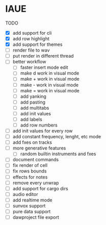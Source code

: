 # IAUE

TODO
- [x] add support for cli
- [x] add row highlight
- [x] add support for themes
- [ ] render file to wav
- [ ] put render in different thread
- [ ] better workflow
    - [ ] faster insert mode edit
    - [ ] make d work in visual mode
    - [ ] make + work in visual mode
    - [ ] make - work in visual mode
    - [ ] make = work in visual mode
    - [ ] add yanking
    - [ ] add pasting
    - [ ] add multitabs
    - [ ] add init values
    - [ ] add labels
    - [ ] add row numbers
- [ ] add init values for every row
- [ ] add constant frequency, lenght, etc mode
- [ ] add fxes on tracks
- [ ] more generative features
    - [ ] random builtin instruments and fxes
- [ ] document commands
- [ ] fix render of cell
- [ ] fix rows bounds
- [ ] effects for notes
- [ ] remove every unwrap
- [ ] add support for cargo dirs
- [ ] audio editor
- [ ] add realtime mode
- [ ] sunvox support
- [ ] pure data support
- [ ] dawproject file export
